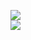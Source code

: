 [![](https://img.shields.io/badge/Made%20With-Github%20Spray-lightgrey.svg?style=for-the-badge&logo=github)](https://github.com/Annihil/github-spray#4579)  
[![](https://i.imgur.com/2DrTn0Z.gif)](https://github.com/Annihil/github-spray)
